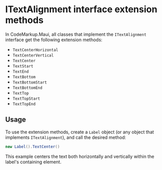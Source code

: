 # ITextAlignment interface extension methods

In CodeMarkup.Maui, all classes that implement the `ITextAlignment` interface get the following extension methods:

- `TextCenterHorizontal`
- `TextCenterVertical`
- `TextCenter`
- `TextStart`
- `TextEnd`
- `TextBottom`
- `TextBottomStart`
- `TextBottomEnd`
- `TextTop`
- `TextTopStart`
- `TextTopEnd`

## Usage

To use the extension methods, create a `Label` object (or any object that implements `ITextAlignment`), and call the desired method:

```cs
new Label().TextCenter()
```

This example centers the text both horizontally and vertically within the label's containing element.